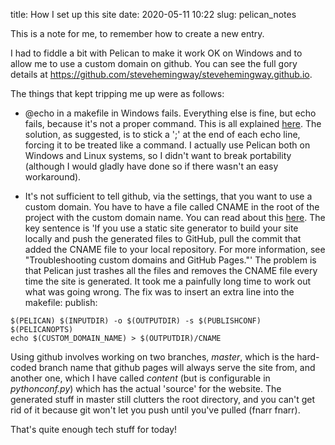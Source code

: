 title: How I set up this site
date: 2020-05-11 10:22
slug: pelican_notes

This is a note for me, to remember how to create a new entry.

I had to fiddle a bit with Pelican to make it work OK on Windows and
to allow me to use a custom domain on github. 
You can see the full gory details at https://github.com/stevehemingway/stevehemingway.github.io.

The things that kept tripping me up were as follows:

* @echo in a makefile in Windows fails. Everything else is fine, but echo fails, 
because it's not a proper command. This is all explained [here](https://stackoverflow.com/questions/20712307/echo-fails-in-make-on-windows).
The solution, as suggested, is to stick a ';' at the end of each echo line,
forcing it to be treated like a command. 
I actually use Pelican both on Windows and Linux systems, so I didn't want
to break portability (although I would gladly have done so if there wasn't an easy workaround).

* It's not sufficient to tell github, via the settings, that you want to use a custom domain.
You have to have a file called CNAME in the root of the project with the custom domain name.
You can read about this [here]( https://help.github.com/en/github/working-with-github-pages/managing-a-custom-domain-for-your-github-pages-site#configuring-a-subdomain).
The key sentence is 'If you use a static site generator to build your site locally and push the generated files to GitHub, pull the commit that added the CNAME file to your local repository. For more information, see "Troubleshooting custom domains and GitHub Pages."' 
The problem is that Pelican just trashes all the files and removes the CNAME file every time the site is generated. It took me a painfully long time to work out what was going wrong. The fix was to insert an extra line into the makefile:
publish:

````
$(PELICAN) $(INPUTDIR) -o $(OUTPUTDIR) -s $(PUBLISHCONF) $(PELICANOPTS)
echo $(CUSTOM_DOMAIN_NAME) > $(OUTPUTDIR)/CNAME
````

Using github involves working on two branches, *master*, which is the hard-coded branch name that github pages will always serve the site from, and another one, which I have called *content* (but is configurable in *pythonconf.py*) which has the actual 
'source' for the website. The generated stuff in master still clutters the root directory, and you can't get rid of it because git won't let you push until you've pulled (fnarr fnarr). 

That's quite enough tech stuff for today!
